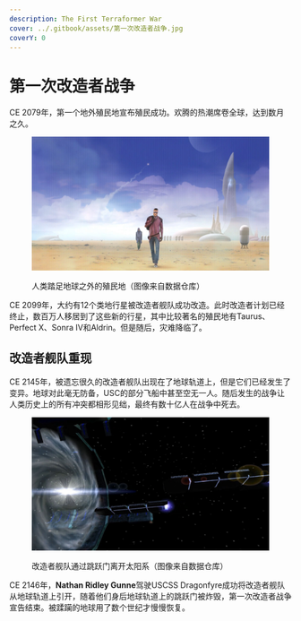 ```yaml
---
description: The First Terraformer War
cover: ../.gitbook/assets/第一次改造者战争.jpg
coverY: 0
---
```


# 第一次改造者战争

CE 2079年，第一个地外殖民地宣布殖民成功。欢腾的热潮席卷全球，达到数月之久。

<figure><img src="../.gitbook/assets/人类殖民地.jpg" alt=""><figcaption><p>人类踏足地球之外的殖民地（图像来自数据仓库）</p></figcaption></figure>

CE 2099年，大约有12个类地行星被改造者舰队成功改造。此时改造者计划已经终止，数百万人移居到了这些新的行星，其中比较著名的殖民地有Taurus、Perfect Ⅹ、Sonra Ⅳ和Aldrin。但是随后，灾难降临了。

## 改造者舰队重现

CE 2145年，被遗忘很久的改造者舰队出现在了地球轨道上，但是它们已经发生了变异。地球对此毫无防备，USC的部分飞船中甚至空无一人。随后发生的战争让人类历史上的所有冲突都相形见绌，最终有数十亿人在战争中死去。

<figure><img src="../.gitbook/assets/Terraformer leaving earth.jpg" alt=""><figcaption><p>改造者舰队通过跳跃门离开太阳系（图像来自数据仓库）</p></figcaption></figure>

CE 2146年，**Nathan Ridley Gunne**驾驶USCSS Dragonfyre成功将改造者舰队从地球轨道上引开，随着他们身后地球轨道上的跳跃门被炸毁，第一次改造者战争宣告结束。被蹂躏的地球用了数个世纪才慢慢恢复。
